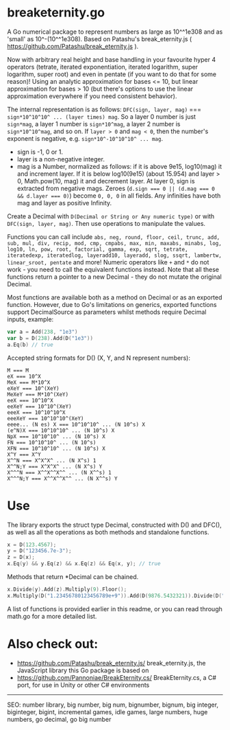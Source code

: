 # breaketernity.go

A Go numerical package to represent numbers as large as 10^^1e308 and as 'small' as 10^-(10^^1e308). Based on Patashu's break_eternity.js ( https://github.com/Patashu/break_eternity.js ).

Now with arbitrary real height and base handling in your favourite hyper 4 operators (tetrate, iterated exponentiation, iterated logarithm, super logarithm, super root) and even in pentate (if you want to do that for some reason)! Using an analytic approximation for bases <= 10, but linear approximation for bases > 10 (but there's options to use the linear approximation everywhere if you need consistent behavior).

The internal representation is as follows: `DFC(sign, layer, mag)` === `sign*10^10^10^ ... (layer times) mag`. So a layer 0 number is just `sign*mag`, a layer 1 number is `sign*10^mag`, a layer 2 number is `sign*10^10^mag`, and so on. If `layer > 0` and `mag < 0`, then the number's exponent is negative, e.g. `sign*10^-10^10^10^ ... mag`.

- sign is -1, 0 or 1.
- layer is a non-negative integer.
- mag is a Number, normalized as follows: if it is above 9e15, log10(mag) it and increment layer. If it is below log10(9e15) (about 15.954) and layer > 0, Math.pow(10, mag) it and decrement layer. At layer 0, sign is extracted from negative mags. Zeroes (`d.sign === 0 || (d.mag === 0 && d.layer === 0)`) become `0, 0, 0` in all fields. Any infinities have both mag and layer as positive Infinity.

Create a Decimal with `D(Decimal or String or Any numeric type)` or with `DFC(sign, layer, mag)`. Then use operations to manipulate the values.

Functions you can call include `abs, neg, round, floor, ceil, trunc, add, sub, mul, div, recip, mod, cmp, cmpabs, max, min, maxabs, minabs, log, log10, ln, pow, root, factorial, gamma, exp, sqrt, tetrate, iteratedexp, iteratedlog, layeradd10, layeradd, slog, ssqrt, lambertw, linear_sroot, pentate` and more! Numeric operators like `+` and `*` do not work - you need to call the equivalent functions instead. Note that all these functions return a pointer to a new Decimal - they do not mutate the original Decimal.

Most functions are available both as a method on Decimal or as an exported function. However, due to Go's limitations on generics, exported functions support DecimalSource as parameters whilst methods require Decimal inputs, example:

```go
var a = Add(238, "1e3")
var b = D(238).Add(D("1e3"))
a.Eq(b) // true
```

Accepted string formats for D() (X, Y, and N represent numbers):

```
M === M
eX === 10^X
MeX === M*10^X
eXeY === 10^(XeY)
MeXeY === M*10^(XeY)
eeX === 10^10^X
eeXeY === 10^10^(XeY)
eeeX === 10^10^10^X
eeeXeY === 10^10^10^(XeY)
eeee... (N es) X === 10^10^10^ ... (N 10^s) X
(e^N)X === 10^10^10^ ... (N 10^s) X
NpX === 10^10^10^ ... (N 10^s) X
FN === 10^10^10^ ... (N 10^s)
XFN === 10^10^10^ ... (N 10^s) X
X^Y === X^Y
X^^N === X^X^X^ ... (N X^s) 1
X^^N;Y === X^X^X^ ... (N X^s) Y
X^^^N === X^^X^^X^^ ... (N X^^s) 1
X^^^N;Y === X^^X^^X^^ ... (N X^^s) Y
```

# Use

The library exports the struct type Decimal, constructed with D() and DFC(), as well as all the operations as both methods and standalone functions.


```go
x = D(123.4567);
y = D("123456.7e-3");
z = D(x);
x.Eq(y) && y.Eq(z) && x.Eq(z) && Eq(x, y); // true
```

Methods that return *Decimal can be chained.

```go
x.Divide(y).Add(z).Multiply(9).Floor();
x.Multiply(D("1.23456780123456789e+9")).Add(D(9876.5432321)).Divide(D("4444562598.111772")).Ceil();
```

A list of functions is provided earlier in this readme, or you can read through math.go for a more detailed list.

# Also check out:

- https://github.com/Patashu/break_eternity.js/ break_eternity.js, the JavaScript library this Go package is based on
- https://github.com/Pannoniae/BreakEternity.cs/ BreakEternity.cs, a C# port, for use in Unity or other C# environments

---
SEO: number library, big number, big num, bignumber, bignum, big integer, biginteger, bigint, incremental games, idle games, large numbers, huge numbers, go decimal, go big number


